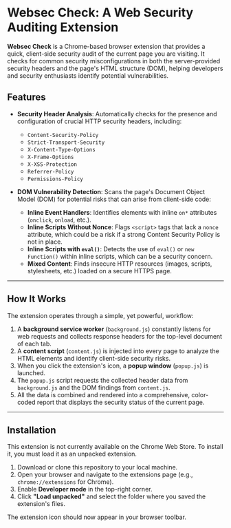 # Websec Check: A Web Security Auditing Extension

**Websec Check** is a Chrome-based browser extension that provides a quick, client-side security audit of the current page you are visiting. It checks for common security misconfigurations in both the server-provided security headers and the page's HTML structure (DOM), helping developers and security enthusiasts identify potential vulnerabilities.



## Features

* **Security Header Analysis**: Automatically checks for the presence and configuration of crucial HTTP security headers, including:
    * `Content-Security-Policy`
    * `Strict-Transport-Security`
    * `X-Content-Type-Options`
    * `X-Frame-Options`
    * `X-XSS-Protection`
    * `Referrer-Policy`
    * `Permissions-Policy`

* **DOM Vulnerability Detection**: Scans the page's Document Object Model (DOM) for potential risks that can arise from client-side code:
    * **Inline Event Handlers**: Identifies elements with inline `on*` attributes (`onclick`, `onload`, etc.).
    * **Inline Scripts Without Nonce**: Flags `<script>` tags that lack a `nonce` attribute, which could be a risk if a strong Content Security Policy is not in place.
    * **Inline Scripts with `eval()`**: Detects the use of `eval()` or `new Function()` within inline scripts, which can be a security concern.
    * **Mixed Content**: Finds insecure HTTP resources (images, scripts, stylesheets, etc.) loaded on a secure HTTPS page.

***

## How It Works

The extension operates through a simple, yet powerful, workflow:

1.  A **background service worker** (`background.js`) constantly listens for web requests and collects response headers for the top-level document of each tab.
2.  A **content script** (`content.js`) is injected into every page to analyze the HTML elements and identify client-side security risks.
3.  When you click the extension's icon, a **popup window** (`popup.js`) is launched.
4.  The `popup.js` script requests the collected header data from `background.js` and the DOM findings from `content.js`.
5.  All the data is combined and rendered into a comprehensive, color-coded report that displays the security status of the current page.

***

## Installation

This extension is not currently available on the Chrome Web Store. To install it, you must load it as an unpacked extension.

1.  Download or clone this repository to your local machine.
2.  Open your browser and navigate to the extensions page (e.g., `chrome://extensions` for Chrome).
3.  Enable **Developer mode** in the top-right corner.
4.  Click **"Load unpacked"** and select the folder where you saved the extension's files.


The extension icon should now appear in your browser toolbar.
